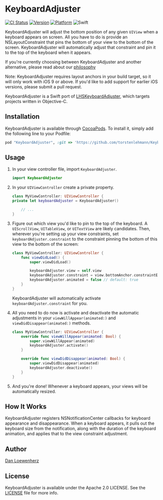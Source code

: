# KeyboardAdjuster

[![CI Status](http://img.shields.io/travis/lionheart/KeyboardAdjuster.svg?style=flat)](https://travis-ci.org/lionheart/KeyboardAdjuster)
[![Version](https://img.shields.io/cocoapods/v/KeyboardAdjuster.svg?style=flat)](http://cocoapods.org/pods/KeyboardAdjuster)
[![Platform](https://img.shields.io/cocoapods/p/KeyboardAdjuster.svg?style=flat)](http://cocoapods.org/pods/KeyboardAdjuster)
![Swift](http://img.shields.io/badge/swift-3-blue.svg?style=flat)

KeyboardAdjuster will adjust the bottom position of any given `UIView` when a keyboard appears on screen. All you have to do is provide an NSLayoutConstraint that pins the bottom of your view to the bottom of the screen. KeyboardAdjuster will automatically adjust that constraint and pin it to the top of the keyboard when it appears.

If you're currently choosing between KeyboardAdjuster and another alternative, please read about our [philosophy](https://gist.github.com/dlo/86208878ff976261fa16)

Note: KeyboardAdjuster requires layout anchors in your build target, so it will only work with iOS 9 or above. If you'd like to add support for earlier iOS versions, please submit a pull request.

KeyboardAdjuster is a Swift port of [LHSKeyboardAdjuster](https://github.com/lionheart/LHSKeyboardAdjuster), which targets projects written in Objective-C.

## Installation

KeyboardAdjuster is available through [CocoaPods](http://cocoapods.org). To install
it, simply add the following line to your Podfile:

```ruby
pod "KeyboardAdjuster", :git => 'https://github.com/torstenlehmann/KeyboardAdjuster.git', :commit => '<commit-hash>'
```

## Usage

1. In your view controller file, import `KeyboardAdjuster`.

   ```swift
   import KeyboardAdjuster
   ```

2. In your `UIViewController` create a private property.

   ```swift
   class MyViewController: UIViewController {
   private let keyboardAdjuster = KeyboardAdjuster()

       // ...
   }
   ```

2. Figure out which view you'd like to pin to the top of the keyboard. A `UIScrollView`, `UITableView`, or `UITextView` are likely candidates. Then, wherever you're setting up your view constraints, set `keyboardAdjuster.constraint` to the constraint pinning the bottom of this view to the bottom of the screen:

   ```swift
   class MyViewController: UIViewController {
       func viewDidLoad() {
           super.viewDidLoad()

           keyboardAdjuster.view = self.view
           keyboardAdjuster.constraint = view.bottomAnchor.constraintEqualToAnchor(scrollView.bottomAnchor)
           keyboardAdjuster.animated = false // default: true
       }
   }
   ```

   KeyboardAdjuster will automatically activate `keyboardAdjuster.constraint` for you.

3. All you need to do now is activate and deactivate the automatic adjustments in your `viewWillAppear(animated:)` and `viewDidDisappear(animated:)` methods.

   ```swift
   class MyViewController: UIViewController {
       override func viewWillAppear(animated: Bool) {
           super.viewWillAppear(animated)
           keyboardAdjuster.activate()
       }

       override func viewDidDisappear(animated: Bool) {
           super.viewDidDisappear(animated)
           keyboardAdjuster.deactivate()
       }
   }
   ```

4. And you're done! Whenever a keyboard appears, your views will be automatically resized.

## How It Works

KeyboardAdjuster registers NSNotificationCenter callbacks for keyboard appearance and disappearance. When a keyboard appears, it pulls out the keyboard size from the notification, along with the duration of the keyboard animation, and applies that to the view constraint adjustment.

## Author

[Dan Loewenherz](https://github.com/dlo)

## License

KeyboardAdjuster is available under the Apache 2.0 LICENSE. See the [LICENSE](LICENSE) file for more info.
